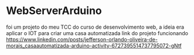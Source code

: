 # WebServerArduino

foi um projeto do meu TCC do curso de desenvolvimento web,
a ideia era aplicar o IOT para criar uma casa automatizada 
link do projeto funcionando
https://www.linkedin.com/posts/jefferson-orlando-oliveira-de-morais_casaautomatizada-arduino-activity-6727395514737795072-gNtf
